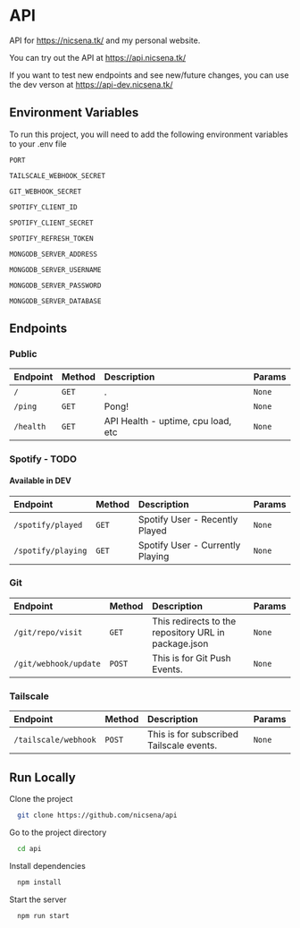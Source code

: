 
# API

API for <https://nicsena.tk/> and my personal website.

You can try out the API at <https://api.nicsena.tk/>

If you want to test new endpoints and see new/future changes, you can use the dev verson at <https://api-dev.nicsena.tk/>


## Environment Variables

To run this project, you will need to add the following environment variables to your .env file

`PORT`

`TAILSCALE_WEBHOOK_SECRET`

`GIT_WEBHOOK_SECRET` 

`SPOTIFY_CLIENT_ID` 

`SPOTIFY_CLIENT_SECRET` 

`SPOTIFY_REFRESH_TOKEN` 

`MONGODB_SERVER_ADDRESS`

`MONGODB_SERVER_USERNAME`

`MONGODB_SERVER_PASSWORD`

`MONGODB_SERVER_DATABASE`

## Endpoints

### Public

| Endpoint  | Method     | Description                | Params |
| :-------- | :------- | :------------------------- | :------- |
| `/` | `GET` | . | `None` |
| `/ping` | `GET` | Pong! | `None` |
| `/health` | `GET` | API Health - uptime, cpu load, etc | `None` |

### Spotify - TODO
#### Available in DEV

| Endpoint  | Method     | Description                |  Params |
| :-------- | :------- | :------------------------- | :------- |
| `/spotify/played` | `GET` | Spotify User - Recently Played | `None` |
| `/spotify/playing` | `GET` | Spotify User - Currently Playing | `None` |

### Git

| Endpoint  | Method     | Description                |  Params |
| :-------- | :------- | :------------------------- | :------- |
| `/git/repo/visit` | `GET` | This redirects to the repository URL in package.json | `None` |
| `/git/webhook/update` | `POST` | This is for Git Push Events. | `None` |

### Tailscale

| Endpoint  | Method     | Description                |  Params |
| :-------- | :------- | :------------------------- | :------- |
| `/tailscale/webhook` | `POST` | This is for subscribed Tailscale events. | `None` |

## Run Locally

Clone the project

```bash
  git clone https://github.com/nicsena/api
```

Go to the project directory

```bash
  cd api
```

Install dependencies

```bash
  npm install
```

Start the server

```bash
  npm run start
```

